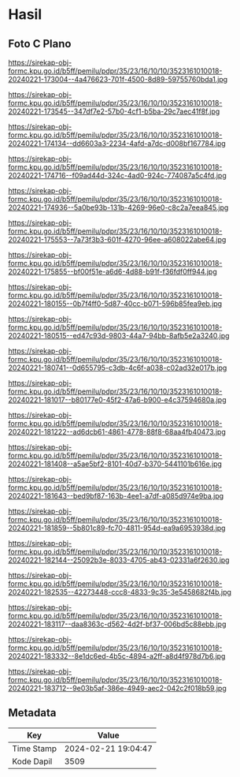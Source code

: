 # Hasil

## Foto C Plano

https://sirekap-obj-formc.kpu.go.id/b5ff/pemilu/pdpr/35/23/16/10/10/3523161010018-20240221-173004--4a476623-701f-4500-8d89-59755760bda1.jpg

https://sirekap-obj-formc.kpu.go.id/b5ff/pemilu/pdpr/35/23/16/10/10/3523161010018-20240221-173545--347df7e2-57b0-4cf1-b5ba-29c7aec41f8f.jpg

https://sirekap-obj-formc.kpu.go.id/b5ff/pemilu/pdpr/35/23/16/10/10/3523161010018-20240221-174134--dd6603a3-2234-4afd-a7dc-d008bf167784.jpg

https://sirekap-obj-formc.kpu.go.id/b5ff/pemilu/pdpr/35/23/16/10/10/3523161010018-20240221-174716--f09ad44d-324c-4ad0-924c-774087a5c4fd.jpg

https://sirekap-obj-formc.kpu.go.id/b5ff/pemilu/pdpr/35/23/16/10/10/3523161010018-20240221-174936--5a0be93b-131b-4269-96e0-c8c2a7eea845.jpg

https://sirekap-obj-formc.kpu.go.id/b5ff/pemilu/pdpr/35/23/16/10/10/3523161010018-20240221-175553--7a73f3b3-601f-4270-96ee-a608022abe64.jpg

https://sirekap-obj-formc.kpu.go.id/b5ff/pemilu/pdpr/35/23/16/10/10/3523161010018-20240221-175855--bf00f51e-a6d6-4d88-b91f-f36fdf0ff944.jpg

https://sirekap-obj-formc.kpu.go.id/b5ff/pemilu/pdpr/35/23/16/10/10/3523161010018-20240221-180155--0b7f4ff0-5d87-40cc-b071-596b85fea9eb.jpg

https://sirekap-obj-formc.kpu.go.id/b5ff/pemilu/pdpr/35/23/16/10/10/3523161010018-20240221-180515--ed47c93d-9803-44a7-94bb-8afb5e2a3240.jpg

https://sirekap-obj-formc.kpu.go.id/b5ff/pemilu/pdpr/35/23/16/10/10/3523161010018-20240221-180741--0d655795-c3db-4c6f-a038-c02ad32e017b.jpg

https://sirekap-obj-formc.kpu.go.id/b5ff/pemilu/pdpr/35/23/16/10/10/3523161010018-20240221-181017--b80177e0-45f2-47a6-b900-e4c37594680a.jpg

https://sirekap-obj-formc.kpu.go.id/b5ff/pemilu/pdpr/35/23/16/10/10/3523161010018-20240221-181222--ad6dcb61-4861-4778-88f8-68aa4fb40473.jpg

https://sirekap-obj-formc.kpu.go.id/b5ff/pemilu/pdpr/35/23/16/10/10/3523161010018-20240221-181408--a5ae5bf2-8101-40d7-b370-5441101b616e.jpg

https://sirekap-obj-formc.kpu.go.id/b5ff/pemilu/pdpr/35/23/16/10/10/3523161010018-20240221-181643--bed9bf87-163b-4ee1-a7df-a085d974e9ba.jpg

https://sirekap-obj-formc.kpu.go.id/b5ff/pemilu/pdpr/35/23/16/10/10/3523161010018-20240221-181859--5b801c89-fc70-4811-954d-ea9a6953938d.jpg

https://sirekap-obj-formc.kpu.go.id/b5ff/pemilu/pdpr/35/23/16/10/10/3523161010018-20240221-182144--25092b3e-8033-4705-ab43-02331a6f2630.jpg

https://sirekap-obj-formc.kpu.go.id/b5ff/pemilu/pdpr/35/23/16/10/10/3523161010018-20240221-182535--42273448-ccc8-4833-9c35-3e5458682f4b.jpg

https://sirekap-obj-formc.kpu.go.id/b5ff/pemilu/pdpr/35/23/16/10/10/3523161010018-20240221-183117--daa8363c-d562-4d2f-bf37-006bd5c88ebb.jpg

https://sirekap-obj-formc.kpu.go.id/b5ff/pemilu/pdpr/35/23/16/10/10/3523161010018-20240221-183332--8e1dc6ed-4b5c-4894-a2ff-a8d4f978d7b6.jpg

https://sirekap-obj-formc.kpu.go.id/b5ff/pemilu/pdpr/35/23/16/10/10/3523161010018-20240221-183712--9e03b5af-386e-4949-aec2-042c2f018b59.jpg


## Metadata

| Key        | Value               |
| ---------- | ------------------- |
| Time Stamp | 2024-02-21 19:04:47 |
| Kode Dapil | 3509                |



